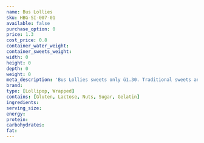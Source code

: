 ```yaml
---
name: Bus Lollies
sku: HBG-SI-007-01
available: false
purchase_option: 0
price: 1.3
cost_price: 0.8
container_water_weight: 
container_sweets_weight: 
width: 0
height: 0
depth: 0
weight: 0
meta_description: 'Bus Lollies sweets only ú1.30. Traditional sweets and more at Humbugs Confectionery Store. Specialists in satisfying your sweet tooth!'
brand: 
type: [Lollipop, Wrapped]
contains: [Gluten, Lactose, Nuts, Sugar, Gelatin]
ingredients: 
serving_size: 
energy: 
protein: 
carbohydrates: 
fat: 
---
```

